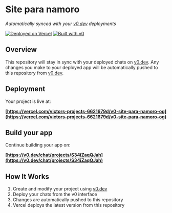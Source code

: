 # Site para namoro

*Automatically synced with your [v0.dev](https://v0.dev) deployments*

[![Deployed on Vercel](https://img.shields.io/badge/Deployed%20on-Vercel-black?style=for-the-badge&logo=vercel)](https://vercel.com/victors-projects-6621679d/v0-site-para-namoro-og)
[![Built with v0](https://img.shields.io/badge/Built%20with-v0.dev-black?style=for-the-badge)](https://v0.dev/chat/projects/S34iZaqQJah)

## Overview

This repository will stay in sync with your deployed chats on [v0.dev](https://v0.dev).
Any changes you make to your deployed app will be automatically pushed to this repository from [v0.dev](https://v0.dev).

## Deployment

Your project is live at:

**[https://vercel.com/victors-projects-6621679d/v0-site-para-namoro-og](https://vercel.com/victors-projects-6621679d/v0-site-para-namoro-og)**

## Build your app

Continue building your app on:

**[https://v0.dev/chat/projects/S34iZaqQJah](https://v0.dev/chat/projects/S34iZaqQJah)**

## How It Works

1. Create and modify your project using [v0.dev](https://v0.dev)
2. Deploy your chats from the v0 interface
3. Changes are automatically pushed to this repository
4. Vercel deploys the latest version from this repository